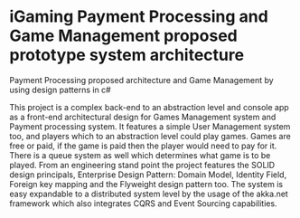 # iGaming Payment Processing and Game Management proposed prototype system architecture
Payment Processing proposed architecture and Game Management by using design patterns in c#

This project is a complex back-end to an abstraction level and console app as a front-end architectural design for Games Management system and Payment processing system. It features a simple User Management system too, and players which to an abstraction level could play games. Games are free or paid, if the game is paid then the player would need to pay for it. There is a queue system as well which determines what game is to be played. From an engineering stand point the project features the SOLID design principals, Enterprise Design Pattern: Domain Model, Identity Field, Foreign key mapping and the Flyweight design pattern too. The system is easy expandable to a distributed system level by the usage of the akka.net framework which also integrates CQRS and Event Sourcing capabilities.
